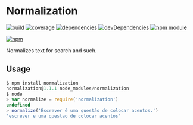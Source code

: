 # Normalization

[![build](https://travis-ci.org/tallesl/normalization.png)](https://travis-ci.org/tallesl/normalization)
[![coverage](https://coveralls.io/repos/tallesl/normalization/badge.png?branch=master)](https://coveralls.io/r/tallesl/normalization?branch=master)
[![dependencies](https://david-dm.org/tallesl/normalization.png)](https://david-dm.org/tallesl/normalization)
[![devDependencies](https://david-dm.org/tallesl/normalization/dev-status.png)](https://david-dm.org/tallesl/normalization#info=devDependencies)
[![npm module](https://badge.fury.io/js/normalization.png)](http://badge.fury.io/js/normalization)

[![npm](https://nodei.co/npm/normalization.png?mini=true)](https://nodei.co/npm/normalization/)

Normalizes text for search and such.

## Usage

```javascript
$ npm install normalization
normalization@1.1.1 node_modules/normalization
$ node
> var normalize = require('normalization')
undefined
> normalize('Escrever é uma questão de colocar acentos.')
'escrever e uma questao de colocar acentos'
```
